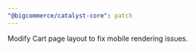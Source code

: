 ```yaml
---
"@bigcommerce/catalyst-core": patch
---
```


Modify Cart page layout to fix mobile rendering issues.
